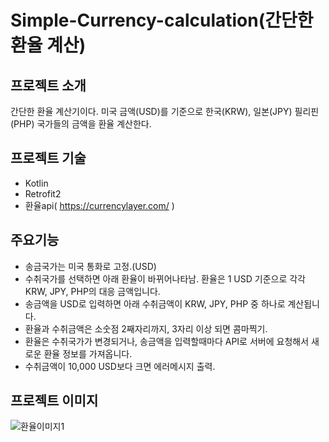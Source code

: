 # Simple-Currency-calculation(간단한 환율 계산)

## 프로젝트 소개
간단한 환율 계산기이다. 미국 금액(USD)를 기준으로 한국(KRW), 일본(JPY) 필리핀(PHP) 국가들의 금액을 환율 계산한다.

## 프로젝트 기술
- Kotlin
- Retrofit2
- 환율api( https://currencylayer.com/ )

## 주요기능
- 송금국가는 미국 통화로 고정.(USD)
- 수취국가를 선택하면 아래 환율이 바뀌어나타남. 환율은 1 USD 기준으로 각각 KRW, JPY, PHP의 대응 금액입니다.
- 송금액을 USD로 입력하면 아래 수취금액이 KRW, JPY, PHP 중 하나로 계산됩니다.
- 환율과 수취금액은 소숫점 2째자리까지, 3자리 이상 되면 콤마찍기.
- 환율은 수취국가가 변경되거나, 송금액을 입력할때마다 API로 서버에 요청해서 새로운 환율 정보를 가져옵니다.
- 수취금액이 10,000 USD보다 크면 에러메시지 출력.

## 프로젝트 이미지
![환율이미지1](https://user-images.githubusercontent.com/58352779/82043035-db59e400-96e5-11ea-8aee-cde1c8d5b101.PNG)

